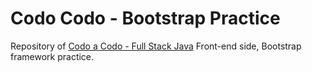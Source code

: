 # Codo Codo - Bootstrap Practice
Repository of [Codo a Codo - Full Stack Java](https://www.buenosaires.gob.ar/educacion/codo-codo) Front-end side, Bootstrap framework practice.
